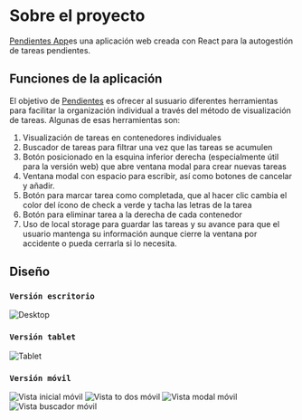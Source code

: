 # Sobre el proyecto

[Pendientes App](https://alerileri.github.io/tareas-app/)es una aplicación web creada con React para la autogestión de tareas pendientes. 



## Funciones de la aplicación

 El objetivo de [Pendientes](https://alerileri.github.io/tareas-app/) es ofrecer al susuario diferentes herramientas para facilitar la organización individual a través del método de visualización de tareas. Algunas de esas herramientas son:
 1. Visualización de tareas en contenedores individuales
 2. Buscador de tareas para filtrar una vez que las tareas se acumulen
 3. Botón posicionado en la esquina inferior derecha (especialmente útil para la versión web) que abre ventana modal para crear nuevas tareas
 4. Ventana modal con espacio para escribir, así como botones de cancelar y añadir.
 5. Botón para marcar tarea como completada, que al hacer clic cambia el color del ícono de check a verde y tacha las letras de la tarea
 6. Botón para eliminar tarea a la derecha de cada contenedor
 7. Uso de local storage para guardar las tareas y su avance para que el usuario mantenga su información aunque cierre la ventana por accidente o pueda cerrarla si lo necesita.


## Diseño

### `Versión escritorio`
![Desktop](https://github.com/alerileri/tareas-app/blob/main/pendientes-app-desktop.png?raw=true)

### `Versión tablet` 
![Tablet](https://github.com/alerileri/tareas-app/blob/main/pendientes-app-ipad.png?raw=true)

### `Versión móvil` 
![Vista inicial móvil](https://github.com/alerileri/tareas-app/blob/main/pendientes-app-1.png?raw=true)
![Vista to dos móvil](https://github.com/alerileri/tareas-app/blob/main/pendientes-app-2.png?raw=true)
![Vista modal móvil](https://github.com/alerileri/tareas-app/blob/main/pendientes-app-3.png?raw=true)
![Vista buscador móvil](https://github.com/alerileri/tareas-app/blob/main/pendientes-app-4.png?raw=true)



